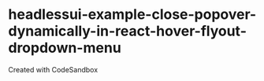 # headlessui-example-close-popover-dynamically-in-react-hover-flyout-dropdown-menu
Created with CodeSandbox
